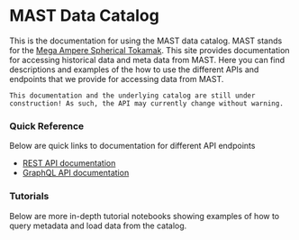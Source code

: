 # MAST Data Catalog

This is the documentation for using the MAST data catalog. MAST stands for the [Mega Ampere Spherical Tokamak](https://en.wikipedia.org/wiki/Mega_Ampere_Spherical_Tokamak). This site provides documentation for accessing historical data and meta data from MAST. Here you can find descriptions and examples of
the how to use the different APIs and endpoints that we provide for accessing data from MAST.

```{warning}
This documentation and the underlying catalog are still under construction! As such, the API may currently change without warning.
```

### Quick Reference
Below are quick links to documentation for different API endpoints

 - [REST API documentation](https://mastapp.site/redoc)
 - [GraphQL API documentation](https://mastapp.site/graphql)

### Tutorials
Below are more in-depth tutorial notebooks showing examples of how to query metadata and load data from the catalog.

```{tableofcontents}
```
